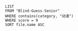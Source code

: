 

```dataview
LIST
FROM "Blind-Guess-Senior"
WHERE contains(category, "动漫")
WHERE score = 9
SORT file.name ASC
```

# 
